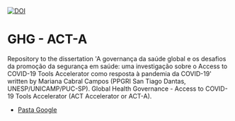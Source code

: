 [![DOI](https://zenodo.org/badge/700523393.svg)](https://zenodo.org/doi/10.5281/zenodo.10536011)

# GHG - ACT-A

Repository to the dissertation 'A governança da saúde global e os desafios da promoção da segurança em saúde: uma investigação sobre o Access to COVID-19 Tools Accelerator como resposta à pandemia da COVID-19' written by Mariana Cabral Campos (PPGRI San Tiago Dantas, UNESP/UNICAMP/PUC-SP). Global Health Governance - Access to COVID-19 Tools Accelerator (ACT Accelerator or ACT-A).

 - [Pasta Google](https://drive.google.com/drive/u/1/folders/1MKOP-OjghPFcEOkKSDPca5-QC9srW5m5)
